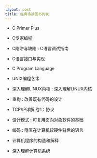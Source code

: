 ```yaml
---
layout: post
title: 经典待读图书列表
---
```


* C Primer Plus

* C专家编程

* C陷阱与缺陷 : C语言调试指南

* C语言接口与实现

* C Program Language

* UNIX编程艺术

* 深入理解LINUX内核 : 深入理解LINUX内核

* 重构 : 改善既有代码的设计

* TCP/IP详解 卷1：协议

* 设计模式 : 可复用面向对象软件的基础

* 编码 : 隐匿在计算机软硬件背后的语言

* 计算机程序的构造和解释

* 深入理解计算机系统
